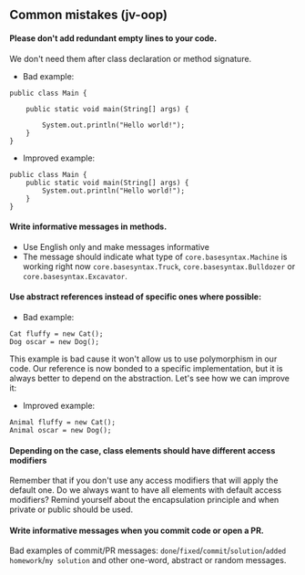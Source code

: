 ## Common mistakes (jv-oop)

#### Please don't add redundant empty lines to your code.
We don't need them after class declaration or method signature.
* Bad example:
```
public class Main {

    public static void main(String[] args) {
    
        System.out.println("Hello world!");
    }
}
```
* Improved example:
```
public class Main {
    public static void main(String[] args) {
        System.out.println("Hello world!");
    }
}
```

#### Write informative messages in methods.
- Use English only and make messages informative
- The message should indicate what type of `core.basesyntax.Machine` is working right now `core.basesyntax.Truck`, `core.basesyntax.Bulldozer` or `core.basesyntax.Excavator`.

#### Use abstract references instead of specific ones where possible: 
* Bad example:
```
Cat fluffy = new Cat();
Dog oscar = new Dog();
```
This example is bad cause it won't allow us to use polymorphism in our code.
Our reference is now bonded to a specific implementation, but it is always better to depend on the abstraction.
Let's see how we can improve it:
* Improved example:
```
Animal fluffy = new Cat();
Animal oscar = new Dog();
```  

#### Depending on the case, class elements should have different access modifiers
Remember that if you don't use any access modifiers that will apply the default one. Do we always want
to have all elements with default access modifiers? Remind yourself about the encapsulation principle and 
when private or public should be used.

#### Write informative messages when you commit code or open a PR.         
Bad examples of commit/PR messages: `done`/`fixed`/`commit`/`solution`/`added homework`/`my solution` and other one-word, abstract or random messages. 
